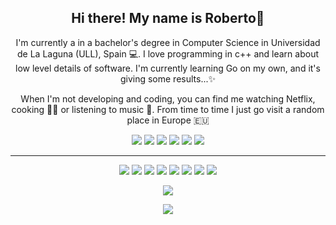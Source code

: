 <h2 align="center"> Hi there! My name is Roberto👋</h2>
<p align="center">I'm currently a in a bachelor's degree in Computer Science in Universidad de La Laguna (ULL), Spain 💻. I love programming in c++ and learn about low level details of software. I'm currently learning Go on my own, and it's giving some results...✨ 
</p>

<p align="center">When I'm not developing and coding, you can find me watching Netflix, cooking 👨‍🍳 or listening to music 🎵. From time to time I just go visit a random place in Europe 🇪🇺 </p>

<!--- <p align="center"><a href="https://www.linkedin.com/in/robertgim/"><img src="https://img.shields.io/badge/linkedin-%230077B5.svg?&style=for-the-badge&logo=linkedin&logoColor=white" height=25></a> --->
</p>

<p align=center>
  <a href="https://github.com/Vorex075">
  </a>
  <a href="https://github.com/Vorex075?tab=repositories">
  </a>
</p>
<p align="center">
<!---<a href="https://github.com/Robert075"><img src="https://img.shields.io/github/followers/Robert075?style=social"></a> --->
</p>
<p align="center">
<img src="https://img.shields.io/badge/Macine Learning-green"> <img src="https://img.shields.io/badge/Algorithms-blue"> <img src="https://img.shields.io/badge/Deep Learning-red"> <img src="https://img.shields.io/badge/Backend-magenta"> <img src="https://img.shields.io/badge/Natural Language Processing-yellow"> <img src="https://img.shields.io/badge/Reinforcement Learning-cactus"> 
</p>
<hr>
<p align="center">
<img src="https://img.shields.io/badge/SQL%20-%23FF6F00.svg?&style=for-the-badge&logo=SQLite&logoColor=white" /> <img src="https://img.shields.io/badge/Redis%20-%23D00000.svg?&style=for-the-badge&logo=Redis&logoColor=white"/> <img src="https://img.shields.io/badge/javascript%20-%23323330.svg?&style=for-the-badge&logo=javascript&logoColor=%23F7DF1E"/> <img src="https://img.shields.io/badge/typescript%20-%23E34F26.svg?&style=for-the-badge&logo=typescript&logoColor=white"/> <img src="https://img.shields.io/badge/Golang%20-%231572B6.svg?&style=for-the-badge&logo=go&logoColor=white"/> <img src="https://img.shields.io/badge/c++%20-%2300599C.svg?&style=for-the-badge&logo=c%2B%2B&ogoColor=white"/> <img src="https://img.shields.io/badge/git%20-%23F05033.svg?&style=for-the-badge&logo=git&logoColor=white"/> <img src="https://img.shields.io/badge/github%20-%23121011.svg?&style=for-the-badge&logo=github&logoColor=white"/>
</p>

<div align=center>
  <p>  
    <img align=center src="https://github-readme-stats.vercel.app/api?username=Vorex075&show_icons=true&theme=radical">
  </p>
  <p>
    <a href="https://github.com/anuraghazra/github-readme-stats">
      <img align="center" src="https://github-readme-stats.vercel.app/api/top-langs/?username=Vorex075&langs_count=6&layout=compact&theme=radical"/>
    </a>
  </p>
</div>
